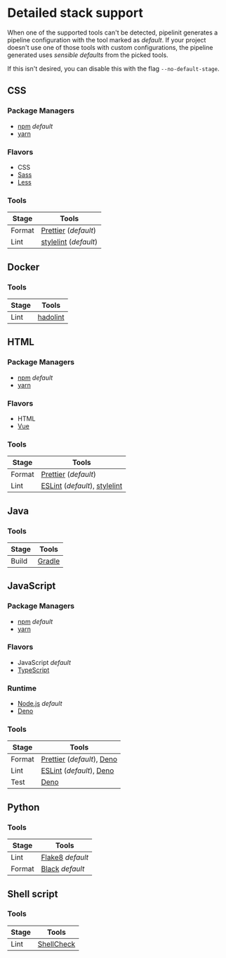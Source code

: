 # Detailed stack support

When one of the supported tools can't be detected, pipelinit generates a
pipeline configuration with the tool marked as _default_. If your project
doesn't use one of those tools with custom configurations, the pipeline
generated uses _sensible defaults_ from the picked tools.

If this isn't desired, you can disable this with the flag `--no-default-stage`.

## CSS

### Package Managers

- [npm](https://www.npmjs.com/) _default_
- [yarn](https://yarnpkg.com/)

### Flavors

- CSS
- [Sass](https://sass-lang.com/)
- [Less](https://lesscss.org/)

### Tools

| Stage  | Tools                                          |
| ------ | ---------------------------------------------- |
| Format | [Prettier](https://prettier.io/) (_default_)   |
| Lint   | [stylelint](https://stylelint.io/) (_default_) |

## Docker

### Tools

| Stage  | Tools                                            |
| ------ | ------------------------------------------------ |
| Lint   | [hadolint](https://github.com/hadolint/hadolint) |

## HTML

### Package Managers

- [npm](https://www.npmjs.com/) _default_
- [yarn](https://yarnpkg.com/)

### Flavors

- HTML
- [Vue](https://v3.vuejs.org/guide/single-file-component.html)

### Tools

| Stage  | Tools                                                                         |
| ------ | ----------------------------------------------------------------------------- |
| Format | [Prettier](https://prettier.io/) (_default_)                                  |
| Lint   | [ESLint](https://eslint.org/) (_default_), [stylelint](https://stylelint.io/) |

## Java

### Tools

| Stage  | Tools                         |
| ------ | ----------------------------- |
| Build  | [Gradle](https://gradle.org/) |

## JavaScript

### Package Managers

- [npm](https://www.npmjs.com/) _default_
- [yarn](https://yarnpkg.com/)

### Flavors

- JavaScript _default_
- [TypeScript](https://www.typescriptlang.org/)

### Runtime

- [Node.js](https://nodejs.org/) _default_
- [Deno](https://deno.land/)

### Tools

| Stage  | Tools                                                                                                  |
| ------ | ------------------------------------------------------------------------------------------------------ |
| Format | [Prettier](https://prettier.io/) (_default_), [Deno](https://deno.land/manual@v1.13.1/tools/formatter) |
| Lint   | [ESLint](https://eslint.org/) (_default_), [Deno](https://deno.land/manual@v1.13.1/tools/linter)       |
| Test   | [Deno](https://deno.land/manual@v1.13.1/testing)                                                       |

## Python

### Tools

| Stage  | Tools                                                      |
| ------ | ---------------------------------------------------------- |
| Lint   | [Flake8](https://flake8.pycqa.org/) _default_              |
| Format | [Black](https://black.readthedocs.io/en/stable/) _default_ |

## Shell script

### Tools

| Stage  | Tools                                     |
| ------ | ----------------------------------------- |
| Lint   | [ShellCheck](https://www.shellcheck.net/) |
